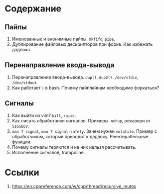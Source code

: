 # Содержание

## Пайпы

1. Именованные и анонимные пайпы. `mkfifo`, `pipe`.
1. Дублирование файловых дескрипторов при форке. Как избежать дэдлока.

## Перенаправление ввода-вывода

1. Перенаправление ввода-вывода. `dup()`, `dup2()`. `/dev/stdin`, `/dev/stdout`.
1. Как работает `|` в bash. Почему пайплайнам необходимо форкаться?

## Сигналы

1. Как выйти из vim? `kill`, `raise`.
1. Как писать обработчики сигналов. Примеры: `nohup`, рекавери от `SIGSEGV`.
1. `man 7 signal`, `man 7 signal-safety`. Зачем нужен `volatile`. Пример с
    обработчиком, который приводит к дэдлоку. Реентерабельные функции.
1. Почему сигналы теряются и на них нельзя рассчитывать.
1. Исполнение сигналов, trampoline.

# Ссылки

1. https://en.cppreference.com/w/cpp/thread/recursive_mutex
